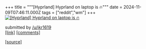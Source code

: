 +++
title = """[Hyprland] Hyprland on laptop is 🔥"""
date = 2024-11-09T07:46:11.000Z
tags = ["reddit","wm"]
+++
[![[Hyprland] Hyprland on laptop is 🔥](https://b.thumbs.redditmedia.com/8yYY-my45_ofmIUmJ0JjeLYEqx3Asn1aPksNe6E8F0k.jpg "[Hyprland] Hyprland on laptop is 🔥")](https://www.reddit.com/r/unixporn/comments/1gn52pc/hyprland_hyprland_on_laptop_is/)

submitted by [/u/jkr1619](https://www.reddit.com/user/jkr1619)  
[\[link\]](https://www.reddit.com/gallery/1gn52pc) [\[comments\]](https://www.reddit.com/r/unixporn/comments/1gn52pc/hyprland_hyprland_on_laptop_is/)

[[source]](https://www.reddit.com/r/unixporn/comments/1gn52pc/hyprland_hyprland_on_laptop_is/)

